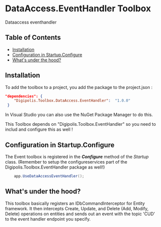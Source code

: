 # DataAccess.EventHandler Toolbox

Dataaccess eventhandler

## Table of Contents

<!-- START doctoc generated TOC please keep comment here to allow auto update -->
<!-- DON'T EDIT THIS SECTION, INSTEAD RE-RUN doctoc TO UPDATE -->


- [Installation](#installation)
- [Configuration in Startup.Configure](#configuration-in-startupconfigure)
- [What's under the hood?](#whats-under-the-hood)

<!-- END doctoc generated TOC please keep comment here to allow auto update -->

## Installation

To add the toolbox to a project, you add the package to the project.json :

``` json
"dependencies": {
    "Digipolis.Toolbox.DataAccess.EventHandler":  "1.0.0"
 }
```

In Visual Studio you can also use the NuGet Package Manager to do this.

This Toolbox depends on "Digipolis.Toolbox.EventHandler" so you need to includ and configure this as well !

## Configuration in Startup.Configure

The Event toolbox is registered in the _**Configure**_ method of the *Startup* class. (Remember to setup the configureservices part of the Digipolis.Toolbox.EventHandler package as well!)

``` csharp
    app.UseDataAccessEventHandler();

```  

## What's under the hood?
This toolbox basically registers an IDbCommandInterceptor for Entity framework.
It then intercepts Create, Update, and Delete (Add, Modify, Delete) operations on entities and sends out an event with the topic 'CUD' to the event handler endpoint you specify.
